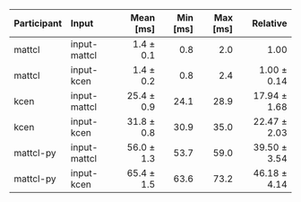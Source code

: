 | Participant | Input | Mean [ms] | Min [ms] | Max [ms] | Relative |
|:---|:---|---:|---:|---:|---:|
| mattcl | input-mattcl | 1.4 ± 0.1 | 0.8 | 2.0 | 1.00 |
| mattcl | input-kcen | 1.4 ± 0.2 | 0.8 | 2.4 | 1.00 ± 0.14 |
| kcen | input-mattcl | 25.4 ± 0.9 | 24.1 | 28.9 | 17.94 ± 1.68 |
| kcen | input-kcen | 31.8 ± 0.8 | 30.9 | 35.0 | 22.47 ± 2.03 |
| mattcl-py | input-mattcl | 56.0 ± 1.3 | 53.7 | 59.0 | 39.50 ± 3.54 |
| mattcl-py | input-kcen | 65.4 ± 1.5 | 63.6 | 73.2 | 46.18 ± 4.14 |
